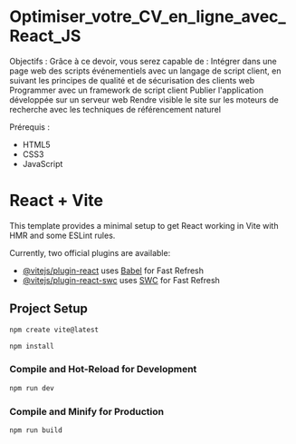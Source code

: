# Optimiser_votre_CV_en_ligne_avec_React_JS

Objectifs :
Grâce à ce devoir, vous serez capable de :
Intégrer dans une page web des scripts événementiels avec un langage de script client, en suivant les principes de qualité et de sécurisation des clients web
Programmer avec un framework de script client
Publier l'application développée sur un serveur web
Rendre visible le site sur les moteurs de recherche avec les techniques de référencement naturel

Prérequis : 
- HTML5
- CSS3
- JavaScript

# React + Vite

This template provides a minimal setup to get React working in Vite with HMR and some ESLint rules.

Currently, two official plugins are available:

- [@vitejs/plugin-react](https://github.com/vitejs/vite-plugin-react/blob/main/packages/plugin-react/README.md) uses [Babel](https://babeljs.io/) for Fast Refresh
- [@vitejs/plugin-react-swc](https://github.com/vitejs/vite-plugin-react-swc) uses [SWC](https://swc.rs/) for Fast Refresh

## Project Setup

```sh
npm create vite@latest
```

```sh
npm install
```

### Compile and Hot-Reload for Development

```sh
npm run dev
```

### Compile and Minify for Production

```sh
npm run build
```
